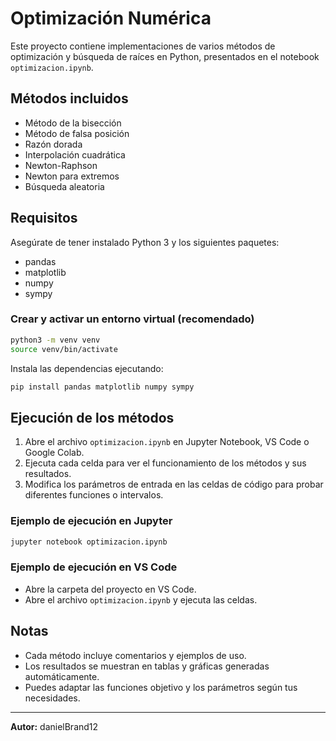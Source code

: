 # Optimización Numérica

Este proyecto contiene implementaciones de varios métodos de optimización y búsqueda de raíces en Python, presentados en el notebook `optimizacion.ipynb`.

## Métodos incluidos
- Método de la bisección
- Método de falsa posición
- Razón dorada
- Interpolación cuadrática
- Newton-Raphson
- Newton para extremos
- Búsqueda aleatoria

## Requisitos
Asegúrate de tener instalado Python 3 y los siguientes paquetes:
- pandas
- matplotlib
- numpy
- sympy

### Crear y activar un entorno virtual (recomendado)
```bash
python3 -m venv venv
source venv/bin/activate
```

Instala las dependencias ejecutando:
```bash
pip install pandas matplotlib numpy sympy
```

## Ejecución de los métodos
1. Abre el archivo `optimizacion.ipynb` en Jupyter Notebook, VS Code o Google Colab.
2. Ejecuta cada celda para ver el funcionamiento de los métodos y sus resultados.
3. Modifica los parámetros de entrada en las celdas de código para probar diferentes funciones o intervalos.

### Ejemplo de ejecución en Jupyter
```bash
jupyter notebook optimizacion.ipynb
```

### Ejemplo de ejecución en VS Code
- Abre la carpeta del proyecto en VS Code.
- Abre el archivo `optimizacion.ipynb` y ejecuta las celdas.

## Notas
- Cada método incluye comentarios y ejemplos de uso.
- Los resultados se muestran en tablas y gráficas generadas automáticamente.
- Puedes adaptar las funciones objetivo y los parámetros según tus necesidades.

---

**Autor:** danielBrand12
